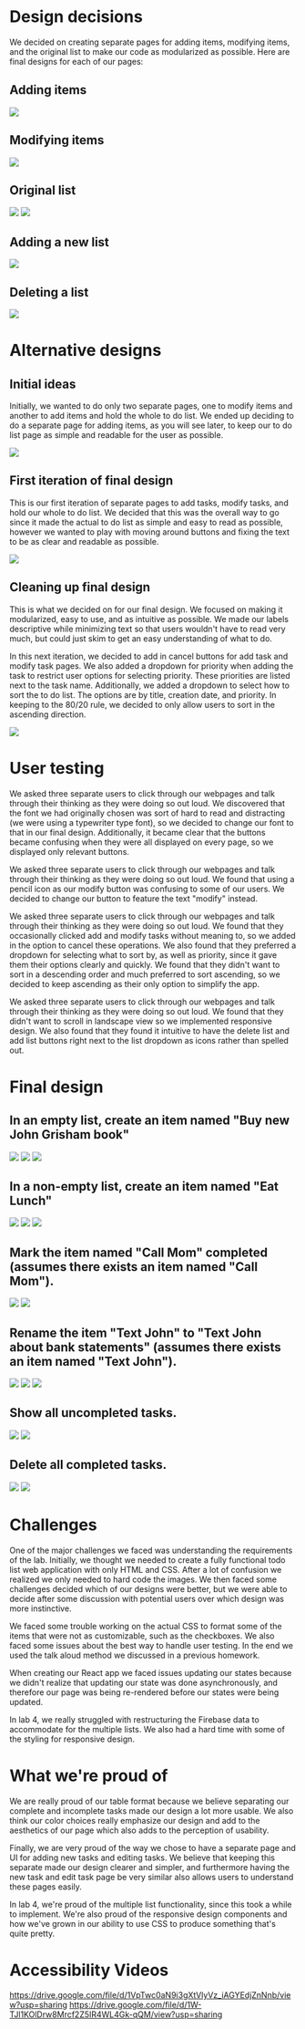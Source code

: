 # Design decisions
We decided on creating separate pages for adding items, modifying items, and the original list to make our code as modularized as possible. Here are final designs for each of our pages:
## Adding items
![](task1_1.png)
## Modifying items
![](task4_1.png)
## Original list
![](homepage.png)
![](otherList.png)
## Adding a new list
![](addList.png)
## Deleting a list
![](deleteList.png)

# Alternative designs
## Initial ideas
Initially, we wanted to do only two separate pages, one to modify items and another to add items and hold the whole to do list. We ended up deciding to do a separate page for adding items, as you will see later, to keep our to do list page as simple and readable for the user as possible.

![](intermediateDesign.png)

## First iteration of final design
This is our first iteration of separate pages to add tasks, modify tasks, and hold our whole to do list. We decided that this was the overall way to go since it made the actual to do list as simple and easy to read as possible, however we wanted to play with moving around buttons and fixing the text to be as clear and readable as possible.

![](finalDesignv1.png)

## Cleaning up final design
This is what we decided on for our final design. We focused on making it modularized, easy to use, and as intuitive as possible. We made our labels descriptive while minimizing text so that users wouldn't have to read very much, but could just skim to get an easy understanding of what to do.

In this next iteration, we decided to add in cancel buttons for add task and modify task pages. We also added a dropdown for priority when adding the task to restrict user options for selecting priority. These priorities are listed next to the task name. Additionally, we added a dropdown to select how to sort the to do list. The options are by title, creation date, and priority. In keeping to the 80/20 rule, we decided to only allow users to sort in the ascending direction.

![](finalDesignvFinal.png)

# User testing
We asked three separate users to click through our webpages and talk through their thinking as they were doing so out loud. We discovered that the font we had originally chosen was sort of hard to read and distracting (we were using a typewriter type font), so we decided to change our font to that in our final design. Additionally, it became clear that the buttons became confusing when they were all displayed on every page, so we displayed only relevant buttons.

We asked three separate users to click through our webpages and talk through their thinking as they were doing so out loud. We found that using a pencil icon as our modify button was confusing to some of our users. We decided to change our button to feature the text "modify" instead. 

We asked three separate users to click through our webpages and talk through their thinking as they were doing so out loud. We found that they occasionally clicked add and modify tasks without meaning to, so we added in the option to cancel these operations. We also found that they preferred a dropdown for selecting what to sort by, as well as priority, since it gave them their options clearly and quickly. We found that they didn't want to sort in a descending order and much preferred to sort ascending, so we decided to keep ascending as their only option to simplify the app.

We asked three separate users to click through our webpages and talk through their thinking as they were doing so out loud. We found that they didn't want to scroll in landscape view so we implemented responsive design. We also found that they found it intuitive to have the delete list and add list buttons right next to the list dropdown as icons rather than spelled out.

# Final design
## In an empty list, create an item named "Buy new John Grisham book"
![](task1.png)
![](task1_1.png)
![](task1_2.png)
## In a non-empty list, create an item named "Eat Lunch"
![](task1_2.png)
![](task2_1.png)
![](task2_2.png)
## Mark the item named "Call Mom" completed (assumes there exists an item named "Call Mom").
![](task3.png)
![](task3_1.png)
## Rename the item "Text John" to "Text John about bank statements" (assumes there exists an item named "Text John").
![](task4.png)
![](task4_1.png)
![](task4_2.png)
## Show all uncompleted tasks.
![](task4_2.png)
![](task5_1.png)
## Delete all completed tasks.
![](task4_2.png)
![](task6_1.png)

# Challenges
One of the major challenges we faced was understanding the requirements of the lab. Initially, we thought we needed to create a fully functional todo list web application with only HTML and CSS. After a lot of confusion we realized we only needed to hard code the images. We then faced some challenges decided which of our designs were better, but we were able to decide after some discussion with potential users over which design was more instinctive.

We faced some trouble working on the actual CSS to format some of the items that were not as customizable, such as the checkboxes. We also faced some issues about the best way to handle user testing. In the end we used the talk aloud method we discussed in a previous homework.

When creating our React app we faced issues updating our states because we didn't realize that updating our state was done asynchronously, and therefore our page was being re-rendered before our states were being updated.

In lab 4, we really struggled with restructuring the Firebase data to accommodate for the multiple lists. We also had a hard time with some of the styling for responsive design.

# What we're proud of
We are really proud of our table format because we believe separating our complete and incomplete tasks made our design a lot more usable. We also think our color choices really emphasize our design and add to the aesthetics of our page which also adds to the perception of usability.

Finally, we are very proud of the way we chose to have a separate page and UI for adding new tasks and editing tasks. We believe that keeping this separate made our design clearer and simpler, and furthermore having the new task and edit task page be very similar also allows users to understand these pages easily.

In lab 4, we're proud of the multiple list functionality, since this took a while to implement. We're also proud of the responsive design components and how we've grown in our ability to use CSS to produce something that's quite pretty.

# Accessibility Videos
https://drive.google.com/file/d/1VpTwc0aN9i3gXtVlyVz_iAGYEdjZnNnb/view?usp=sharing
https://drive.google.com/file/d/1W-TJl1KOlDrw8Mrcf2Z5IR4WL4Gk-qQM/view?usp=sharing
